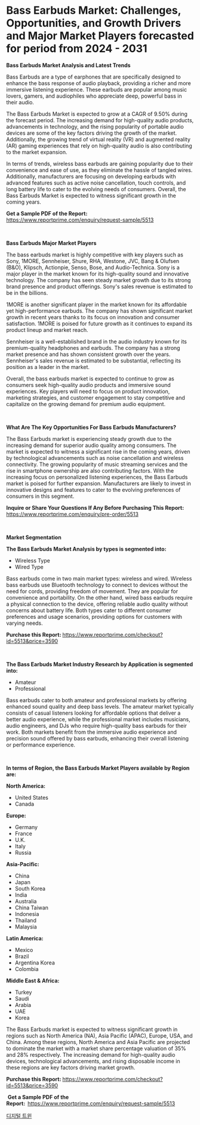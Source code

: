 <p><h1>Bass Earbuds Market: Challenges, Opportunities, and Growth Drivers and Major Market Players forecasted for period from 2024 - 2031</h1></p><p><strong>Bass Earbuds Market Analysis and Latest Trends</strong></p>
<p><p>Bass Earbuds are a type of earphones that are specifically designed to enhance the bass response of audio playback, providing a richer and more immersive listening experience. These earbuds are popular among music lovers, gamers, and audiophiles who appreciate deep, powerful bass in their audio.</p><p>The Bass Earbuds Market is expected to grow at a CAGR of 9.50% during the forecast period. The increasing demand for high-quality audio products, advancements in technology, and the rising popularity of portable audio devices are some of the key factors driving the growth of the market. Additionally, the growing trend of virtual reality (VR) and augmented reality (AR) gaming experiences that rely on high-quality audio is also contributing to the market expansion.</p><p>In terms of trends, wireless bass earbuds are gaining popularity due to their convenience and ease of use, as they eliminate the hassle of tangled wires. Additionally, manufacturers are focusing on developing earbuds with advanced features such as active noise cancellation, touch controls, and long battery life to cater to the evolving needs of consumers. Overall, the Bass Earbuds Market is expected to witness significant growth in the coming years.</p></p>
<p><strong>Get a Sample PDF of the Report:&nbsp;</strong> <a href="https://www.reportprime.com/enquiry/request-sample/5513">https://www.reportprime.com/enquiry/request-sample/5513</a></p>
<p>&nbsp;</p>
<p><strong>Bass Earbuds Major Market Players</strong></p>
<p><p>The bass earbuds market is highly competitive with key players such as Sony, 1MORE, Sennheiser, Shure, RHA, Westone, JVC, Bang & Olufsen (B&O), Klipsch, Actionpie, Senso, Bose, and Audio-Technica. Sony is a major player in the market known for its high-quality sound and innovative technology. The company has seen steady market growth due to its strong brand presence and product offerings. Sony's sales revenue is estimated to be in the billions.</p><p>1MORE is another significant player in the market known for its affordable yet high-performance earbuds. The company has shown significant market growth in recent years thanks to its focus on innovation and consumer satisfaction. 1MORE is poised for future growth as it continues to expand its product lineup and market reach.</p><p>Sennheiser is a well-established brand in the audio industry known for its premium-quality headphones and earbuds. The company has a strong market presence and has shown consistent growth over the years. Sennheiser's sales revenue is estimated to be substantial, reflecting its position as a leader in the market.</p><p>Overall, the bass earbuds market is expected to continue to grow as consumers seek high-quality audio products and immersive sound experiences. Key players will need to focus on product innovation, marketing strategies, and customer engagement to stay competitive and capitalize on the growing demand for premium audio equipment.</p></p>
<p>&nbsp;</p>
<p><strong>What Are The Key Opportunities For Bass Earbuds Manufacturers?</strong></p>
<p><p>The Bass Earbuds market is experiencing steady growth due to the increasing demand for superior audio quality among consumers. The market is expected to witness a significant rise in the coming years, driven by technological advancements such as noise cancellation and wireless connectivity. The growing popularity of music streaming services and the rise in smartphone ownership are also contributing factors. With the increasing focus on personalized listening experiences, the Bass Earbuds market is poised for further expansion. Manufacturers are likely to invest in innovative designs and features to cater to the evolving preferences of consumers in this segment.</p></p>
<p><strong>Inquire or Share Your Questions If Any Before Purchasing This Report:</strong> <a href="https://www.reportprime.com/enquiry/pre-order/5513">https://www.reportprime.com/enquiry/pre-order/5513</a></p>
<p>&nbsp;</p>
<p><strong>Market Segmentation</strong></p>
<p><strong>The Bass Earbuds Market Analysis by types is segmented into:</strong></p>
<p><ul><li>Wireless Type</li><li>Wired Type</li></ul></p>
<p><p>Bass earbuds come in two main market types: wireless and wired. Wireless bass earbuds use Bluetooth technology to connect to devices without the need for cords, providing freedom of movement. They are popular for convenience and portability. On the other hand, wired bass earbuds require a physical connection to the device, offering reliable audio quality without concerns about battery life. Both types cater to different consumer preferences and usage scenarios, providing options for customers with varying needs.</p></p>
<p><strong>Purchase this Report:&nbsp;</strong><a href="https://www.reportprime.com/checkout?id=5513&price=3590">https://www.reportprime.com/checkout?id=5513&price=3590</a></p>
<p>&nbsp;</p>
<p><strong>The Bass Earbuds Market Industry Research by Application is segmented into:</strong></p>
<p><ul><li>Amateur</li><li>Professional</li></ul></p>
<p><p>Bass earbuds cater to both amateur and professional markets by offering enhanced sound quality and deep bass levels. The amateur market typically consists of casual listeners looking for affordable options that deliver a better audio experience, while the professional market includes musicians, audio engineers, and DJs who require high-quality bass earbuds for their work. Both markets benefit from the immersive audio experience and precision sound offered by bass earbuds, enhancing their overall listening or performance experience.</p></p>
<p>&nbsp;</p>
<p><strong>In terms of Region, the Bass Earbuds Market Players available by Region are:</strong></p>
<p>
    <p> <strong> North America: </strong>
        <ul>
            <li>United States</li>
            <li>Canada</li>
        </ul>
        </p> 
    <p> <strong> Europe: </strong>
        <ul>
            <li>Germany</li>
            <li>France</li>
            <li>U.K.</li>
            <li>Italy</li>
            <li>Russia</li>
        </ul>
        </p> 
    <p> <strong> Asia-Pacific: </strong>
        <ul>
            <li>China</li>
            <li>Japan</li>
            <li>South Korea</li>
            <li>India</li>
            <li>Australia</li>
            <li>China Taiwan</li>
            <li>Indonesia</li>
            <li>Thailand</li>
            <li>Malaysia</li>
        </ul>
        </p> 
    <p> <strong> Latin America: </strong>
        <ul>
            <li>Mexico</li>
            <li>Brazil</li>
            <li>Argentina Korea</li>
            <li>Colombia</li>
        </ul>
        </p> 
    <p> <strong> Middle East & Africa: </strong>
        <ul>
            <li>Turkey</li>
            <li>Saudi</li>
            <li>Arabia</li>
            <li>UAE</li>
            <li>Korea</li>
        </ul>
    </p>
    </p>
<p><p>The Bass Earbuds market is expected to witness significant growth in regions such as North America (NA), Asia Pacific (APAC), Europe, USA, and China. Among these regions, North America and Asia Pacific are projected to dominate the market with a market share percentage valuation of 35% and 28% respectively. The increasing demand for high-quality audio devices, technological advancements, and rising disposable income in these regions are key factors driving market growth.</p></p>
<p><strong>Purchase this Report: </strong><a href="https://www.reportprime.com/checkout?id=5513&price=3590">https://www.reportprime.com/checkout?id=5513&price=3590</a></p>
<p>&nbsp;<strong>Get a Sample PDF of the Report:&nbsp;&nbsp;</strong><a href="https://www.reportprime.com/enquiry/request-sample/5513">https://www.reportprime.com/enquiry/request-sample/5513</a></p>
<p><strong></strong></p>
<p><p><a href="https://github.com/lzrvbyqzftro57/Market-Research-Report-List-1/blob/main/946350714481.md">디지털 트윈</a></p></p>